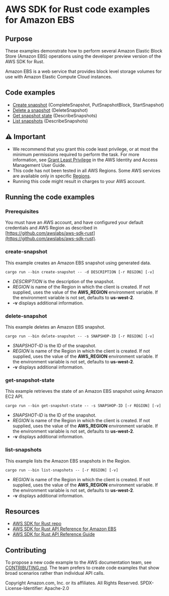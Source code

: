 # AWS SDK for Rust code examples for Amazon EBS

## Purpose

These examples demonstrate how to perform several Amazon Elastic Block Store (Amazon EBS) operations using the developer preview version of the AWS SDK for Rust.

Amazon EBS is a web service that provides block level storage volumes for use with Amazon Elastic Compute Cloud instances.

## Code examples

-   [Create snapshot](src/bin/create-snapshot.rs) (CompleteSnapshot, PutSnapshotBlock, StartSnapshot)
-   [Delete a snapshot](src/bin/delete-snapshot.rs) (DeleteSnapshot)
-   [Get snapshot state](src/bin/get-snapshot-state.rs) (DescribeSnapshots)
-   [List snapshots](src/bin/list-snapshots.rs) (DescribeSnapshots)

## ⚠ Important

-   We recommend that you grant this code least privilege,
    or at most the minimum permissions required to perform the task.
    For more information, see
    [Grant Least Privilege](https://docs.aws.amazon.com/IAM/latest/UserGuide/best-practices.html#grant-least-privilege)
    in the AWS Identity and Access Management User Guide.
-   This code has not been tested in all AWS Regions.
    Some AWS services are available only in specific
    [Regions](https://aws.amazon.com/about-aws/global-infrastructure/regional-product-services).
-   Running this code might result in charges to your AWS account.

## Running the code examples

### Prerequisites

You must have an AWS account, and have configured your default credentials and AWS Region as described in [https://github.com/awslabs/aws-sdk-rust](https://github.com/awslabs/aws-sdk-rust).

### create-snapshot

This example creates an Amazon EBS snapshot using generated data.

`cargo run --bin create-snapshot -- -d DESCRIPTION [-r REGION] [-v]`

-   _DESCRIPTION_ is the description of the snapshot.
-   _REGION_ is name of the Region in which the client is created.
    If not supplied, uses the value of the **AWS_REGION** environment variable.
    If the environment variable is not set, defaults to **us-west-2**.
-   **-v** displays additional information.

### delete-snapshot

This example deletes an Amazon EBS snapshot.

`cargo run --bin delete-snapshot -- -s SNAPSHOP-ID [-r REGION] [-v]`

-   _SNAPSHOT-ID_ is the ID of the snapshot.
-   _REGION_ is name of the Region in which the client is created.
    If not supplied, uses the value of the **AWS_REGION** environment variable.
    If the environment variable is not set, defaults to **us-west-2**.
-   **-v** displays additional information.

### get-snapshot-state

This example retrieves the state of an Amazon EBS snapshot using Amazon EC2 API.

`cargo run --bin get-snapshot-state -- -s SNAPSHOP-ID [-r REGION] [-v]`

-   _SNAPSHOT-ID_ is the ID of the snapshot.
-   _REGION_ is name of the Region in which the client is created.
    If not supplied, uses the value of the **AWS_REGION** environment variable.
    If the environment variable is not set, defaults to **us-west-2**.
-   **-v** displays additional information.

### list-snapshots

This example lists the Amazon EBS snapshots in the Region.

`cargo run --bin list-snapshots -- [-r REGION] [-v]`

-   _REGION_ is name of the Region in which the client is created.
    If not supplied, uses the value of the **AWS_REGION** environment variable.
    If the environment variable is not set, defaults to **us-west-2**.
-   **-v** displays additional information.

## Resources

-   [AWS SDK for Rust repo](https://github.com/awslabs/aws-sdk-rust)
-   [AWS SDK for Rust API Reference for Amazon EBS](https://docs.rs/aws-sdk-ebs)
-   [AWS SDK for Rust API Reference Guide](https://awslabs.github.io/aws-sdk-rust/aws_sdk_config/index.html)

## Contributing

To propose a new code example to the AWS documentation team,
see [CONTRIBUTING.md](https://github.com/picante-io/aws-doc-sdk-examples/blob/master/CONTRIBUTING.md).
The team prefers to create code examples that show broad scenarios rather than individual API calls.

Copyright Amazon.com, Inc. or its affiliates. All Rights Reserved. SPDX-License-Identifier: Apache-2.0
